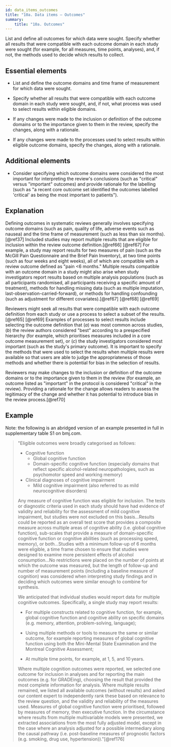 ```yaml
---
id: data_items_outcomes
title: "10a. Data items – Outcomes"
summary:
    title: "10a. Outcomes"
---
```


List and define all outcomes for which data were sought. Specify whether 
all results that were compatible with each outcome domain in 
each study were sought (for example, for all measures, time 
points, analyses), and, if not, the methods used to decide which 
results to collect.

## Essential elements

-   List and define the outcome domains and time frame of measurement
    for which data were sought.

-   Specify whether all results that were compatible with each outcome
    domain in each study were sought, and, if not, what process was used
    to select results within eligible domains.

-   If any changes were made to the inclusion or definition of the
    outcome domains or to the importance given to them in the review,
    specify the changes, along with a rationale.

-   If any changes were made to the processes used to select results
    within eligible outcome domains, specify the changes, along with a
    rationale.

## Additional elements

-   Consider specifying which outcome domains were considered the most
    important for interpreting the review's conclusions (such as
    "critical" versus "important" outcomes) and provide rationale for
    the labelling (such as "a recent core outcome set identified the
    outcomes labelled 'critical' as being the most important to
    patients").

## Explanation

Defining outcomes in systematic reviews generally
involves specifying outcome domains (such as pain, quality of life,
adverse events such as nausea) and the time frame of measurement (such
as less than six months).[@ref37] Included studies may report multiple
results that are eligible for inclusion within the review outcome
definition.[@ref66] [@ref67] For example, a study may report results for
two measures of pain (such as the McGill Pain Questionnaire and the
Brief Pain Inventory), at two time points (such as four weeks and eight
weeks), all of which are compatible with a review outcome defined as
"pain \<6 months." Multiple results compatible with an outcome domain in
a study might also arise when study investigators report results based
on multiple analysis populations (such as all participants randomised,
all participants receiving a specific amount of treatment), methods for
handling missing data (such as multiple imputation,
last-observation-carried-forward), or methods for handling confounding
(such as adjustment for different covariates).[@ref67] [@ref68] [@ref69]

Reviewers might seek all results that were compatible with each outcome
definition from each study or use a process to select a subset of the
results.[@ref65] [@ref69] Examples of processes to select results
include selecting the outcome definition that (*a*) was most common
across studies, (*b*) the review authors considered "best" according to
a prespecified hierarchy (for example, which prioritises measures
included in a core outcome measurement set), or (*c*) the study
investigators considered most important (such as the study's primary
outcome). It is important to specify the methods that were used to
select the results when multiple results were available so that users
are able to judge the appropriateness of those methods and whether there
is potential for bias in the selection of results.

Reviewers may make changes to the inclusion or definition of the outcome
domains or to the importance given to them in the review (for example,
an outcome listed as "important" in the protocol is considered
"critical" in the review). Providing a rationale for the change allows
readers to assess the legitimacy of the change and whether it has
potential to introduce bias in the review process.[@ref70]

## Example

Note: the following is an abridged version of an example presented in
full in supplementary table S1 on bmj.com.

> "Eligible outcomes were broadly categorised as follows:
> 
> -   Cognitive function
>     -   Global cognitive function
>     -   Domain-specific cognitive function (especially domains that
>         reflect specific alcohol-related neuropathologies, such as
>         psychomotor speed and working memory)
> -   Clinical diagnoses of cognitive impairment
>     -   Mild cognitive impairment (also referred to as mild
>         neurocognitive disorders)
> 
> Any measure of cognitive function was eligible for inclusion. The tests
or diagnostic criteria used in each study should have had evidence of
validity and reliability for the assessment of mild cognitive
impairment, but studies were not excluded on this basis...Results could
be reported as an overall test score that provides a composite measure
across multiple areas of cognitive ability (i.e. global cognitive
function), sub-scales that provide a measure of domain-specific
cognitive function or cognitive abilities (such as processing speed,
memory), or both...Studies with a minimum follow-up of 6 months were
eligible, a time frame chosen to ensure that studies were designed to
examine more persistent effects of alcohol consumption...No restrictions
were placed on the number of points at which the outcome was measured,
but the length of follow-up and number of measurement points (including
a baseline measure of cognition) was considered when interpreting study
findings and in deciding which outcomes were similar enough to combine
for synthesis.
> 
> We anticipated that individual studies would report data for multiple
cognitive outcomes. Specifically, a single study may report results:
> 
> -   For multiple constructs related to cognitive function, for example,
    global cognitive function and cognitive ability on specific domains
    (e.g. memory, attention, problem-solving, language);
> 
> -   Using multiple methods or tools to measure the same or similar
    outcome, for example reporting measures of global cognitive function
    using both the Mini-Mental State Examination and the Montreal
    Cognitive Assessment;
> 
> -   At multiple time points, for example, at 1, 5, and 10 years.
> 
> Where multiple cognition outcomes were reported, we selected one outcome
for inclusion in analyses and for reporting the main outcomes (e.g. for
GRADEing), choosing the result that provided the most complete
information for analysis. Where multiple results remained, we listed all
available outcomes (without results) and asked our content expert to
independently rank these based on relevance to the review question, and
the validity and reliability of the measures used. Measures of global
cognitive function were prioritised, followed by measures of memory,
then executive function. In the circumstance where results from multiple
multivariable models were presented, we extracted associations from the
most fully adjusted model, except in the case where an analysis adjusted
for a possible intermediary along the causal pathway (i.e. post-baseline
measures of prognostic factors (e.g. smoking, drug use,
hypertension))."[@ref176]